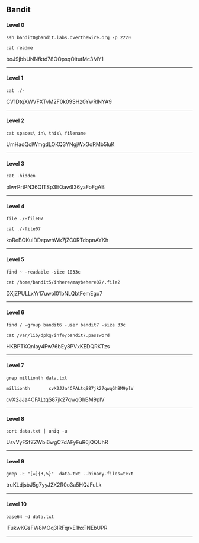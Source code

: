 ## Bandit

#### Level 0

`ssh bandit0@bandit.labs.overthewire.org -p 2220`

`cat readme`

boJ9jbbUNNfktd78OOpsqOltutMc3MY1

---

#### Level 1

`cat ./-`

CV1DtqXWVFXTvM2F0k09SHz0YwRINYA9

---

#### Level 2

`cat spaces\ in\ this\ filename`

UmHadQclWmgdLOKQ3YNgjWxGoRMb5luK

---

#### Level 3

`cat .hidden`

pIwrPrtPN36QITSp3EQaw936yaFoFgAB

---


#### Level 4

`file ./-file07`

`cat ./-file07`

koReBOKuIDDepwhWk7jZC0RTdopnAYKh

---

#### Level 5

`find ~ -readable -size 1033c`

`cat /home/bandit5/inhere/maybehere07/.file2`

DXjZPULLxYr17uwoI01bNLQbtFemEgo7

---

#### Level 6

`find / -group bandit6 -user bandit7 -size 33c`

`cat /var/lib/dpkg/info/bandit7.password`

HKBPTKQnIay4Fw76bEy8PVxKEDQRKTzs

---

#### Level 7

`grep millionth data.txt`

`millionth       cvX2JJa4CFALtqS87jk27qwqGhBM9plV`

cvX2JJa4CFALtqS87jk27qwqGhBM9plV

---

#### Level 8

`sort data.txt | uniq -u`


UsvVyFSfZZWbi6wgC7dAFyFuR6jQQUhR

---

#### Level 9

`grep -E "[=]{3,5}"  data.txt --binary-files=text`


truKLdjsbJ5g7yyJ2X2R0o3a5HQJFuLk

---

#### Level 10

`base64 -d data.txt`


IFukwKGsFW8MOq3IRFqrxE1hxTNEbUPR

---